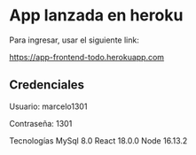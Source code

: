 # App lanzada en heroku

Para ingresar, usar el siguiente link:

https://app-frontend-todo.herokuapp.com

## Credenciales

Usuario: marcelo1301

Contraseña: 1301


Tecnologías
MySql 8.0
React 18.0.0
Node 16.13.2

